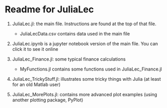 Readme for JuliaLec
===================

1. JuliaLec.jl: the main file. Instructions are found at the top of that file.
    * JuliaLecData.csv contains data used in the main file

2. JuliaLec.ipynb is a jupyter notebook version of the main file. You can click it to see it online

3. JuliaLec_Finance.jl: some typical finance calculations
    * MyFunctions.jl contains some functions used in JuliaLec_Finance.jl

4. JuliaLec_TrickyStuff.jl: illustrates some tricky things with Julia (at least for an old Matlab user)

5. JuliaLec_MorePlots.jl: contains more advanced plot examples (using another plotting package, PyPlot)
